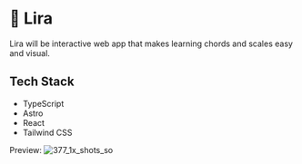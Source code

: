 # 🎹 Lira

Lira will be interactive web app that makes learning chords and scales easy and visual.

## Tech Stack

- TypeScript
- Astro
- React
- Tailwind CSS

Preview:
![377_1x_shots_so](https://github.com/user-attachments/assets/ed8eec88-c921-4a59-b79d-c67bdeedd370)
